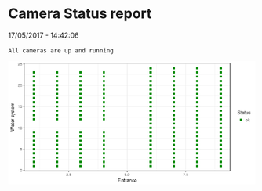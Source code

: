 Camera Status report
================
17/05/2017 - 14:42:06

    All cameras are up and running

![](camreport_files/figure-markdown_github/unnamed-chunk-2-1.png)
